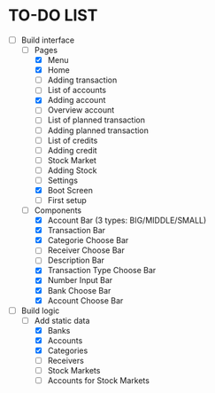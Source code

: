 # TO-DO LIST
- [ ] Build interface
    - [ ] Pages
        - [x] Menu
        - [x] Home 
        - [ ] Adding transaction 
        - [ ] List of accounts 
        - [x] Adding account 
        - [ ] Overview account 
        - [ ] List of planned transaction 
        - [ ] Adding planned transaction
        - [ ] List of credits
        - [ ] Adding credit
        - [ ] Stock Market 
        - [ ] Adding Stock
        - [ ] Settings
        - [x] Boot Screen
        - [ ] First setup
    - [ ] Components
        - [x] Account Bar (3 types: BIG/MIDDLE/SMALL)
        - [x] Transaction Bar
        - [x] Categorie Choose Bar
        - [ ] Receiver Choose Bar
        - [ ] Description Bar
        - [x] Transaction Type Choose Bar
        - [x] Number Input Bar
        - [x] Bank Choose Bar
        - [x] Account Choose Bar
- [ ] Build logic
    - [ ] Add static data
        - [x] Banks
        - [x] Accounts
        - [x] Categories
        - [ ] Receivers
        - [ ] Stock Markets
        - [ ] Accounts for Stock Markets